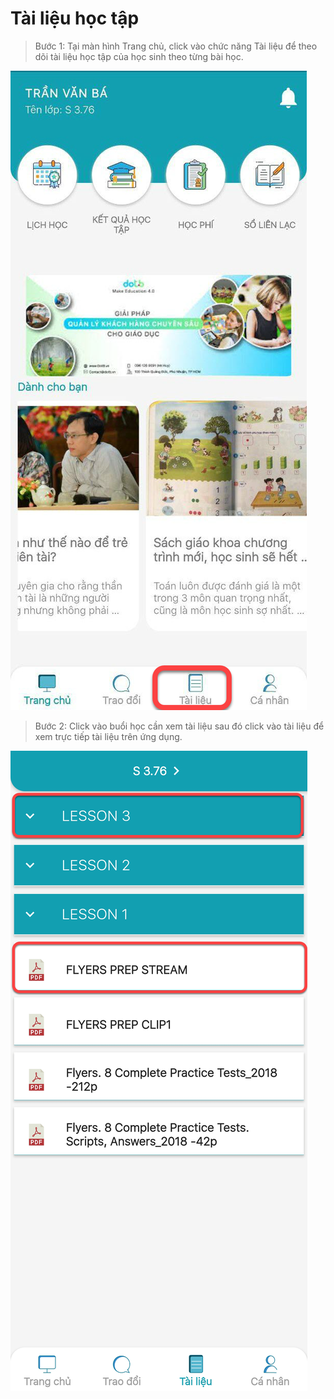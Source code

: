 # Tài liệu học tập

> Bước 1: Tại màn hình Trang chủ, click vào chức năng Tài liệu để theo dõi tài liệu học tập của học sinh theo từng bài học.

![](../.gitbook/assets/image%20%2821%29%20%281%29.png)

> Bước 2: Click vào buổi học cần xem tài liệu sau đó click vào tài liệu để xem trực tiếp tài liệu trên ứng dụng.

![](../.gitbook/assets/image%20%2828%29.png)

